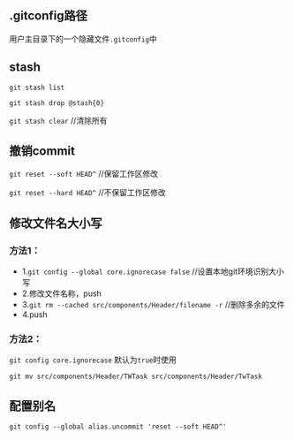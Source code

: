 ## .gitconfig路径
用户主目录下的一个隐藏文件`.gitconfig`中

## stash
`git stash list`

`git stash drop @stash{0}`

`git stash clear` //清除所有

## 撤销commit
`git reset --soft HEAD^` //保留工作区修改

`git reset --hard HEAD^` //不保留工作区修改

## 修改文件名大小写
### 方法1：
* 1.`git config --global core.ignorecase false` //设置本地git环境识别大小写
* 2.修改文件名称，push
* 3.`git rm --cached src/components/Header/filename -r` //删除多余的文件
* 4.push
### 方法2：
`git config core.ignorecase` 默认为`true`时使用

`git mv src/components/Header/TWTask src/components/Header/TwTask`

## 配置别名
`git config --global alias.uncommit 'reset --soft HEAD^'`


